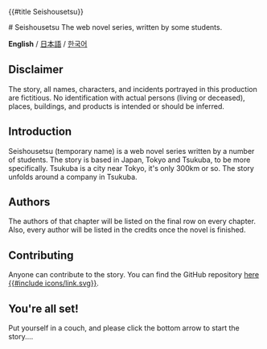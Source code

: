 {{#title Seishousetsu}}
<head><link rel="alternate" hreflang="ja" href="紹介_案内.html" />
<link rel="alternate" hreflang="ko" href="소개_안내.html" /></head>
# Seishousetsu
The web novel series, written by some students.

**English** / [日本語](紹介_案内.md) / [한국어](소개_안내.md)

## Disclaimer
The story, all names, characters, and incidents portrayed in this production are fictitious. No identification with actual persons (living or deceased), places, buildings, and products is intended or should be inferred.

## Introduction
 Seishousetsu (temporary name) is a web novel series written by a number of students. The story is based in Japan, Tokyo and Tsukuba, to be more specifically. Tsukuba is a city near Tokyo, it's only 300km or so. The story unfolds around a company in Tsukuba.
 
## Authors
  The authors of that chapter will be listed on the final row on every chapter. Also, every author will be listed in the credits once the novel is finished.
  
## Contributing
 Anyone can contribute to the story. You can find the GitHub repository [here {{#include icons/link.svg}}](https://github.com/sjkim04/seishousetsu).

## You're all set!
Put yourself in a couch, and please click the bottom arrow to start the story....
